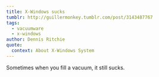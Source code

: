 ```yaml
---
title: X-Windows sucks
tumblr: http://guillermonkey.tumblr.com/post/3143487767
tags:
  - vacuumware
  - x-windows
author: Dennis Ritchie
quote:
  context: About X-Windows System
---
```


Sometimes when you fill a vacuum, it still sucks.
